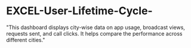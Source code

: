 # EXCEL-User-Lifetime-Cycle-
"This dashboard displays city-wise data on app usage, broadcast views, requests sent, and call clicks. It helps compare the performance across different cities."
